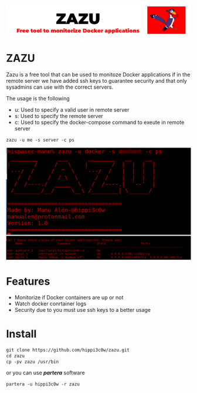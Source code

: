 
![](images/zazuBanner.png)
# ZAZU
Zazu is a free tool that can be used to monitoze Docker applications if in the remote server we have added ssh keys to guarantee security and that only sysadmins can use with the correct servers.

The usage is the following
 - u: Used to specify a valid user in remote server
 - s: Used to specify the remote server
 - c: Used to specify the docker-compose command to exeute in remote server
 
```Examples:
zazu -u me -s server -c ps
```

![](images/zazu.png)
![](images/zazu2.png)

# Features
 - Monitorize if Docker containers are up or not
 - Watch docker conrtainer logs
 - Security due to you must use ssh keys to a better usage
 
# Install

```
git clone https://github.com/hippi3c0w/zazu.git
cd zazu
cp -pv zazu /usr/bin
```
or you can use ***partera*** software

```
partera -u hippi3c0w -r zazu
```
